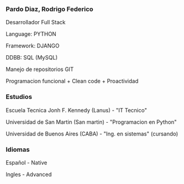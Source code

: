 ### Pardo Diaz, Rodrigo Federico

Desarrollador Full Stack

Language: PYTHON

Framework: DJANGO

DDBB: SQL (MySQL)

Manejo de repositorios GIT

Programacion funcional + Clean code + Proactividad

### Estudios

Escuela Tecnica Jonh F. Kennedy (Lanus) - "IT Tecnico"

Universidad de San Martin (San martin) - "Programacion en Python"

Universidad de Buenos Aires (CABA) - "Ing. en sistemas" (cursando)

### Idiomas

Español - Native

Ingles - Advanced 
